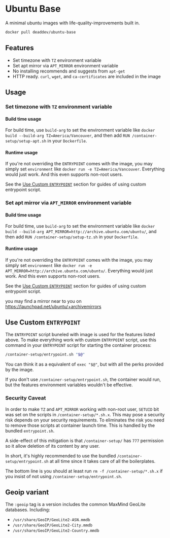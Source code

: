 # Ubuntu Base

A minimal ubuntu images with life-quality-improvements built in.

```bash
docker pull deaddev/ubuntu-base
```

## Features

- Set timezone with `TZ` environment variable
- Set apt mirror via `APT_MIRROR` environment variable
- No installing recommends and suggests from `apt-get`
- HTTP ready. `curl`, `wget`, and `ca-certificates` are included in the image

## Usage

### Set timezone with `TZ` environment variable

#### Build time usage

For build time, use `build-arg` to set the environment variable like `docker build --build-arg TZ=America/Vancouver`, and then add `RUN /container-setup/setup-apt.sh` in your `Dockerfile`.

#### Runtime usage

If you're not overriding the `ENTRYPOINT` comes with the image, you may simply set `environment` like `docker run -e TZ=America/Vancouver`. Everything would just work. And this even supports non-root users.

See the [Use Custom `ENTRYPOINT`](#use-custom-entrypoint) section for guides of using custom entrypoint script.

### Set apt mirror via `APT_MIRROR` environment variable

#### Build time usage

For build time, use `build-arg` to set the environment variable like `docker build --build-arg APT_MIRROR=http://archive.ubuntu.com/ubuntu/`, and then add `RUN /container-setup/setup-tz.sh` in your `Dockerfile`.

#### Runtime usage

If you're not overriding the `ENTRYPOINT` comes with the image, you may simply set `environment` like `docker run -e APT_MIRROR=http://archive.ubuntu.com/ubuntu/`. Everything would just work. And this even supports non-root users.

See the [Use Custom `ENTRYPOINT`](#use-custom-entrypoint) section for guides of using custom entrypoint script.

you may find a mirror near to you on https://launchpad.net/ubuntu/+archivemirrors

## Use Custom `ENTRYPOINT`

The `ENTRYPOINT` script buneled with image is used for the features listed above. To make everything work with custom `ENTRYPOINT` script, use this command in your `ENTRYPOINT` script for starting the container process:

```sh
/container-setup/entrypoint.sh "$@"
```

You can think it as a equivalent of `exec "$@"`, but with all the perks provided by the image.

If you don't use `/container-setup/entrypoint.sh`, the container would run, but the features environment variables wouldn't be effective.

### Security Caveat

In order to make `TZ` and `APT_MIRROR` working with non-root user, `SETUID` bit was set on the scripts in `/container-setup/*.sh.x`. This may pose a security risk depends on your security requirements. To eliminates the risk you need to remove those scripts at container launch time. This is handled by the bundled `entrypoint.sh`.

A side-effect of this mitigation is that `/container-setup/` has `777` permission so it allow deletion of its content by any user.

In short, it's highly recommended to use the bundled `/container-setup/entrypoint.sh` at all time since it takes care of all the boilerplates.

The bottom line is you should at least run `rm -f /container-setup/*.sh.x` if you insist of not using `/container-setup/entrypoint.sh`.

## Geoip variant
The `:geoip` tag is a version includes the common MaxMind GeoLite databases. Including:
- `/usr/share/GeoIP/GeoLite2-ASN.mmdb`
- `/usr/share/GeoIP/GeoLite2-City.mmdb`
- `/usr/share/GeoIP/GeoLite2-Country.mmdb`

